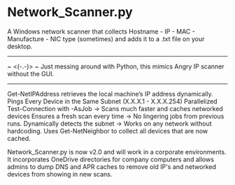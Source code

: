 # Network_Scanner.py
A Windows network scanner that collects Hostname - IP - MAC - Manufacture - NIC type (sometimes) and adds it to a .txt file on your desktop. 
_____________________________________________________________________________
~ <(-.-)> ~ 
Just messing around with Python, this mimics Angry IP scanner without the GUI. 
_____________________________________________________________________________

Get-NetIPAddress retrieves the local machine’s IP address dynamically.
  Pings Every Device in the Same Subnet (X.X.X.1 - X.X.X.254)
    Parallelized Test-Connection with -AsJob → Scans much faster and caches networked devices
      Ensures a fresh scan every time → No lingering jobs from previous runs.
        Dynamically detects the subnet → Works on any network without hardcoding.
          Uses Get-NetNeighbor to collect all devices that are now cached.


Network_Scanner.py is now v2.0 and will work in a corporate environments. It incorporates OneDrive directories for company computers and allows admins to dump DNS and APR caches to remove old IP's and networked devices from showing in new scans.
